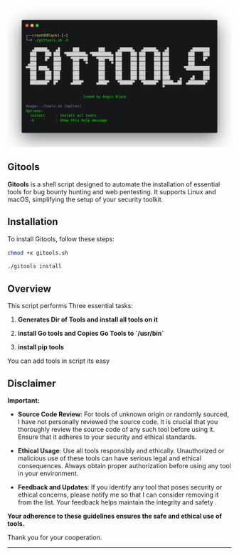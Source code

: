 
![Photo](https://github.com/Angix-Black/gitools/blob/main/img/photo.png)

## Gitools


**Gitools** is a shell script designed to automate the installation of essential tools for bug bounty hunting and web pentesting. It supports Linux and macOS, simplifying the setup of your security toolkit.

## Installation

To install Gitools, follow these steps:

```bash
chmod +x gitools.sh
```

```bash
./gitools install
```
## Overview

This script performs Three essential tasks:

1. **Generates Dir of Tools and install all tools on it**

2. **install Go tools and Copies Go Tools to \`/usr/bin\`**
     
3. **install pip tools**

You can add tools in script its easy 

## Disclaimer

**Important:**

- **Source Code Review**: For tools of unknown origin or randomly sourced, I have not personally reviewed the source code. It is crucial that you thoroughly review the source code of any such tool before using it. Ensure that it adheres to your security and ethical standards.

- **Ethical Usage**: Use all tools responsibly and ethically. Unauthorized or malicious use of these tools can have serious legal and ethical consequences. Always obtain proper authorization before using any tool in your environment.

- **Feedback and Updates**: If you identify any tool that poses security or ethical concerns, please notify me so that I can consider removing it from the list. Your feedback helps maintain the integrity and safety .

**Your adherence to these guidelines ensures the safe and ethical use of tools.**

Thank you for your cooperation.

---

